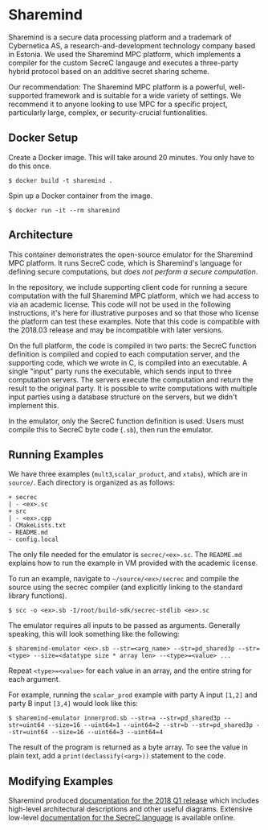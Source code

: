 # Sharemind

Sharemind is a secure data processing platform and a trademark of Cybernetica AS, a research-and-development technology company based in Estonia. We used the Sharemind MPC platform, which implements a compiler for the custom SecreC langauge and executes a three-party hybrid protocol based on an additive secret sharing scheme.

Our recommendation: The Sharemind MPC platform is a powerful, well-supported framework and is suitable for a wide variety of settings. We recommend it to anyone looking to use MPC for a specific project, particularly large, complex, or security-crucial funtionalities.

## Docker Setup

Create a Docker image. This will take around 20 minutes. You only have to do this once.
```
$ docker build -t sharemind .
```
Spin up a Docker container from the image.
```
$ docker run -it --rm sharemind
```

## Architecture
This container demonstrates the open-source emulator for the Sharemind MPC platform. It runs SecreC code, which is Sharemind's language for defining secure computations, but _does not perform a secure computation_. 

In the repository, we include supporting client code for running a secure computation with the full Sharemind MPC platform, which we had access to via an academic license. This code will not be used in the following instructions, it's here for illustrative purposes and so that those who license the platform can test these examples. Note that this code is compatible with the 2018.03 release and may be incompatible with later versions.

On the full platform, the code is compiled in two parts: the SecreC function definition is compiled and copied to each computation server, and the supporting code, which we wrote in C, is compiled into an executable. A single "input" party runs the executable, which sends input to three computation servers. The servers execute the computation and return the result to the original party. It is possible to write computations with multiple input parties using a database structure on the servers, but we didn't implement this.

In the emulator, only the SecreC function definition is used. Users must compile
this to SecreC byte code (`.sb`), then run the emulator.

## Running Examples
We have three examples (`mult3`,`scalar_product`, and `xtabs`), which are in `source/`.  Each directory is organized as as follows:

```
+ secrec
| - <ex>.sc
+ src
| - <ex>.cpp
- CMakeLists.txt
- README.md
- config.local
```

The only file needed for the emulator is `secrec/<ex>.sc`. The `README.md` explains how to run the example in VM provided with the academic license.

To run an example, navigate to `~/source/<ex>/secrec` and compile the source using the secrec compiler (and explicitly linking to the standard library functions).
```
$ scc -o <ex>.sb -I/root/build-sdk/secrec-stdlib <ex>.sc 
```

The emulator requires all inputs to be passed as arguments. Generally speaking, this will look something like the following:
```
$ sharemind-emulator <ex>.sb --str=<arg_name> --str=pd_shared3p --str=<type> --size=<datatype size * array len> --<type>=<value> ...
```
Repeat `<type>=<value>` for each value in an array, and the entire string for each argument.

For example, running the `scalar_prod` example with party A input `[1,2]` and party B input `[3,4]` would look like this: 
```
$ sharemind-emulator innerprod.sb --str=a --str=pd_shared3p --str=uint64 --size=16 --uint64=1 --uint64=2 --str=b --str=pd_shared3p --str=uint64 --size=16 --uint64=3 --uint64=4
```

The result of the program is returned as a byte array. To see the value in plain text, add a `print(declassify(<arg>))` statement to the code.


## Modifying Examples
Sharemind produced [documentation for the 2018 Q1
release](https://docs.sharemind.cyber.ee/) which includes high-level
architectural descriptions and other useful diagrams.
Extensive low-level [documentation for the SecreC language](https://sharemind-sdk.github.io/stdlib/reference/index.html) is available online. 


